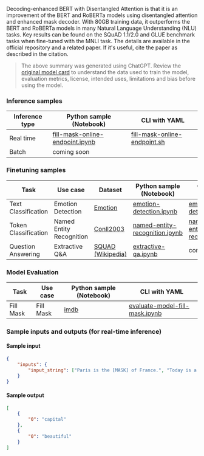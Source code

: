 Decoding-enhanced BERT with Disentangled Attention is that it is an improvement of the BERT and RoBERTa models using disentangled attention and enhanced mask decoder. With 80GB training data, it outperforms the BERT and RoBERTa models in many Natural Language Understanding (NLU) tasks. Key results can be found on the SQuAD 1.1/2.0 and GLUE benchmark tasks when fine-tuned with the MNLI task. The details are available in the official repository and a related paper. If it's useful, cite the paper as described in the citation.

> The above summary was generated using ChatGPT. Review the <a href="https://huggingface.co/microsoft/deberta-large" target="_blank">original model card</a> to understand the data used to train the model, evaluation metrics, license, intended uses, limitations and bias before using the model.

### Inference samples

Inference type|Python sample (Notebook)|CLI with YAML
|--|--|--|
Real time|<a href="https://aka.ms/azureml-infer-online-sdk-fill-mask" target="_blank">fill-mask-online-endpoint.ipynb</a>|<a href="https://aka.ms/azureml-infer-online-cli-fill-mask" target="_blank">fill-mask-online-endpoint.sh</a>
Batch | coming soon


### Finetuning samples

Task|Use case|Dataset|Python sample (Notebook)|CLI with YAML
|--|--|--|--|--|
Text Classification|Emotion Detection|<a href="https://huggingface.co/datasets/dair-ai/emotion" target="_blank">Emotion</a>|<a href="https://aka.ms/azureml-ft-sdk-emotion-detection" target="_blank">emotion-detection.ipynb</a>|<a href="https://aka.ms/azureml-ft-cli-emotion-detection" target="_blank">emotion-detection.sh</a>
Token Classification|Named Entity Recognition|<a href="https://huggingface.co/datasets/conll2003" target="_blank">Conll2003</a>|<a href="https://aka.ms/azureml-ft-sdk-token-classification" target="_blank">named-entity-recognition.ipynb</a>|<a href="https://aka.ms/azureml-ft-cli-token-classification" target="_blank">named-entity-recognition.sh</a>
Question Answering|Extractive Q&A|<a href="https://huggingface.co/datasets/squad" target="_blank">SQUAD (Wikipedia)</a>|<a href="https://aka.ms/azureml-ft-sdk-extractive-qa" target="_blank">extractive-qa.ipynb</a>|coming soon


### Model Evaluation

Task| Use case| Python sample (Notebook)| CLI with YAML
|--|--|--|--|
Fill Mask | Fill Mask | <a href="https://huggingface.co/datasets/imdb" target="_blank">imdb</a> | <a href="https://aka.ms/azureml-eval-sdk-fill-mask/" target="_blank">evaluate-model-fill-mask.ipynb</a> | <a href="https://aka.ms/azureml-eval-cli-fill-mask/" target="_blank">evaluate-model-fill-mask.yml</a>


### Sample inputs and outputs (for real-time inference)

#### Sample input
```json
{
    "inputs": {
        "input_string": ["Paris is the [MASK] of France.", "Today is a [MASK] day!"]
    }
}
```

#### Sample output
```json
[
    {
        "0": "capital"
    },
    {
        "0": "beautiful"
    }
]
```
